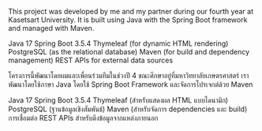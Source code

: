 This project was developed by me and my partner during our fourth year at Kasetsart University.
It is built using Java with the Spring Boot framework and managed with Maven.

Java 17
Spring Boot 3.5.4
Thymeleaf (for dynamic HTML rendering)
PostgreSQL (as the relational database)
Maven (for build and dependency management)
REST APIs for external data sources

โครงการนี้พัฒนาโดยผมและเพื่อนร่วมทีมในช่วงปี 4 ขณะศึกษาอยู่ที่มหาวิทยาลัยเกษตรศาสตร์
เราพัฒนาโดยใช้ภาษา Java โดยใช้ Spring Boot Framework และจัดการโปรเจกต์ด้วย Maven

Java 17
Spring Boot 3.5.4
Thymeleaf (สำหรับแสดงผล HTML แบบไดนามิก)
PostgreSQL (ฐานข้อมูลเชิงสัมพันธ์)
Maven (สำหรับจัดการ dependencies และ build)
การเชื่อมต่อ REST APIs สำหรับดึงข้อมูลจากแหล่งภายนอก
